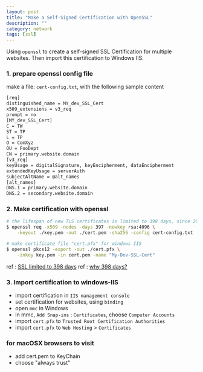 ```yaml
---
layout: post
title: "Make a Self-Signed Certification with OpenSSL"
description: ""
category: network
tags: [ssl]
---
```


Using `openssl` to create a self-signed SSL Certification for multiple websites. Then import this certification to Windows IIS.

### 1. prepare openssl config file

make a file: `cert-config.txt`, with the following sample content 

```bash
[req] 
distinguished_name = MY_dev_SSL_Cert
x509_extensions = v3_req 
prompt = no 
[MY_dev_SSL_Cert] 
C = TW
ST = TP 
L = TP
O = ComXyz
OU = FooDept 
CN = primary.website.domain
[v3_req] 
keyUsage = digitalSignature, keyEncipherment, dataEncipherment
extendedKeyUsage = serverAuth 
subjectAltName = @alt_names 
[alt_names] 
DNS.1 = primary.website.domain
DNS.2 = secondary.website.domain
```

### 2. Make certification with openssl

```bash
# the lifespan of new TLS certificates is limited to 398 days, since 2020 Sept.
$ openssl req -x509 -nodes -days 397 -newkey rsa:4096 \
    -keyout ./key.pem -out ./cert.pem -sha256 -config cert-config.txt

# make certificate file "cert.pfx" for windows IIS
$ openssl pkcs12 -export -out ./cert.pfx \
    -inkey key.pem -in cert.pem -name "My-Dev-SSL-Cert"
```

ref : [SSL limited to 398 days](https://www.ssl.com/blogs/398-day-browser-limit-for-ssl-tls-certificates-begins-september-1-2020/)
ref : [why 398 days?](https://stackoverflow.com/questions/62659149/why-was-398-days-chosen-for-tls-expiration)

### 3. Import certification to windows-IIS

- import certification in `IIS management console`
- set certification for websites, using `binding`
- open `mmc` in Windows
- in mmc, `Add Snap-ins` : `Certificates`, choose `Computer Accounts`
- import `cert.pfx` to `Trusted Root Certification Authorities`
- import `cert.pfx` to `Web Hosting` > `Certificates`

### for macOSX browsers to visit

- add cert.pem to KeyChain
- choose "always trust"

